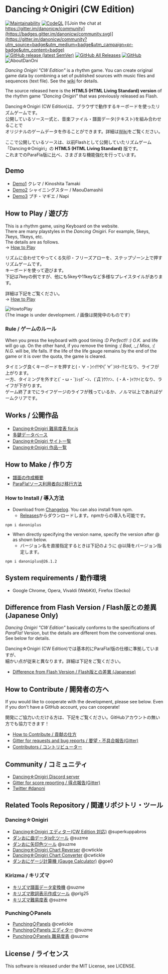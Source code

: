 # Dancing☆Onigiri (CW Edition)

[![Maintainability](https://api.codeclimate.com/v1/badges/9558f21e17a47a4dc987/maintainability)](https://codeclimate.com/github/cwtickle/danoniplus/maintainability)
[![CodeQL](https://github.com/cwtickle/danoniplus/workflows/CodeQL/badge.svg)](https://github.com/cwtickle/danoniplus/actions?query=workflow%3ACodeQL)
[![Join the chat at https://gitter.im/danonicw/community](https://badges.gitter.im/danonicw/community.svg)](https://gitter.im/danonicw/community?utm_source=badge&utm_medium=badge&utm_campaign=pr-badge&utm_content=badge)  
[![GitHub release (latest SemVer)](https://img.shields.io/github/v/release/cwtickle/danoniplus?sort=semver)](https://github.com/cwtickle/danoniplus/security/policy)
[![GitHub All Releases](https://img.shields.io/github/downloads/cwtickle/danoniplus/total?color=%23ff3399&label=downloads%20%28recently%29)](https://github.com/cwtickle/danoniplus/releases)
[![GitHub](https://img.shields.io/github/license/cwtickle/danoniplus)](https://github.com/cwtickle/danoniplus/blob/develop/LICENSE)  
![AboutDanOni](http://cw7.sakura.ne.jp/danoni/wiki/danonitop.png)
 
*Dancing Onigiri "CW Edition"* is a rhythm game. 
You can create original game data by combining a set of published sources with music files and sequences (text file). See the [wiki](https://github.com/cwtickle/danoniplus-docs/wiki) for details.

The source released here is the **HTML5 (HTML Living Standard) version** of the rhythm game *"Dancing Onigiri"* that was previously released as Flash.

Dancing☆Onigiri (CW Edition)は、ブラウザで動作するキーボードを使ったリズムゲームです。  
公開しているソース一式と、音楽ファイル・譜面データ(テキスト)を組み合わせることで  
オリジナルのゲームデータを作ることができます。詳細は[Wiki](https://github.com/cwtickle/danoniplus/wiki)をご覧ください。 

ここで公開しているソースは、以前Flashとして公開していたリズムゲーム  
「Dancing☆Onigiri」の **HTML5 (HTML Living Standard)** 版です。  
これまでのParaFla版に比べ、さまざまな機能強化を行っています。  

## Demo
- [Demo1](https://cw7.sakura.ne.jp/danoni/2013/0237_Cllema.html) クレマ / Kinoshita Tamaki  
- [Demo2](https://cw7.sakura.ne.jp/danoni/2017/0305_ShiningStar.html) シャイニングスター / MaouDamashii 
- [Demo3](https://cw7.sakura.ne.jp/danoni/2018/0315_PetitMagie.html) プチ・マギエ / Napi  

## How to Play / 遊び方
This is a rhythm game, using Keyboard on the website.   
There are many playstyles in the *Dancing Onigiri*. For example, 5keys, 7keys, 11keys, etc.  
The details are as follows.  
-> [How to Play](https://github.com/cwtickle/danoniplus-docs/wiki/AboutGameSystem)

リズムに合わせてやってくる矢印・フリーズアローを、ステップゾーン上で押すリズムゲームです。  
キーボードを使って遊びます。  
下記は7keyの例ですが、他にも5keyや11keyなど多様なプレイスタイルがあります。  

詳細は下記をご覧ください。  
-> [How to Play](https://github.com/cwtickle/danoniplus/wiki/AboutGameSystem)

![HowtoPlay](http://cw7.sakura.ne.jp/danoni/wiki/howtoplay1.png)  
(The image is under development. / 画像は開発中のものです）

### Rule / ゲームのルール
When you press the keyboard with good timing *:D Perfect!!* *:) O.K.* and life will go up.
On the other hand, if you remove the timing *:( Bad*, *:_( Miss*, *:( N.G.* will be, life falls.
If the life of the life gauge remains by the end of the game or it is over the quota, the game is cleared.

タイミング良くキーボードを押すと(・∀・)ｲｲ!!や(ﾟ∀ﾟ)ｷﾀｰ!!となり、ライフが上がります。  
一方、タイミングを外すと(´・ω・\`)ｼｮﾎﾞｰﾝ、(\`Д´)ｳﾜｧﾝ、(・A・)ｲｸﾅｲとなり、ライフが下がります。  
ゲーム終了までにライフゲージのライフが残っているか、ノルマ以上であればゲームクリアです。  

## Works / 公開作品
- [Dancing☆Onigiri 難易度表 for.js](http://dodl4.g3.xrea.com/) 
- [多鍵データベース](http://apoi108.sakura.ne.jp/danoni/ta/index.php)
- [Dancing☆Onigiri サイト一覧](https://cw7.sakura.ne.jp/danonidb/)  
- [Dancing☆Onigiri 作品一覧](https://cw7.sakura.ne.jp/lst/)  

## How to Make / 作り方
- [譜面の作成概要](https://github.com/cwtickle/danoniplus/wiki/HowToMake)
- [ParaFla!ソース利用者向け移行方法](https://github.com/cwtickle/danoniplus/wiki/forParaFlaUser)

### How to Install / 導入方法
- Download from [Changelog](https://github.com/cwtickle/danoniplus-docs/wiki/Changelog-latest). You can also install from npm.
    - [Releases](https://github.com/cwtickle/danoniplus/releases)からダウンロードします。npmからの導入も可能です。
```
npm i danoniplus
```
- When directly specifying the version name, specify the version after @ as shown below.
    - バージョン名を直接指定するときは下記のように @以降をバージョン指定します。
```
npm i danoniplus@26.1.2
```

## System requirements / 動作環境
- Google Chrome, Opera, Vivaldi (WebKit), Firefox (Gecko) 

## Difference from Flash Version / Flash版との差異 (Japanese Only)
*Dancing Onigiri "CW Edition"* basically conforms to the specifications of *ParaFla!* Version, but the details are different from the conventional ones. See below for details.

Dancing☆Onigiri (CW Edition)では基本的にParaFla!版の仕様に準拠していますが、  
細かい点が従来と異なります。詳細は下記をご覧ください。  
- [Difference from Flash Version / Flash版との差異 (Japanese)](https://github.com/cwtickle/danoniplus/wiki/DifferenceFromFlashVer)  

## How to Contribute / 開発者の方へ  
If you would like to cooperate with the development, please see below. Even if you don't have a GitHub account, you can cooperate!

開発にご協力いただける方は、下記をご覧ください。GitHubアカウントの無い方でも協力できます！  
- [How to Contribute / 貢献の仕方](https://github.com/cwtickle/danoniplus/blob/develop/.github/CONTRIBUTING.md)   
- [Gitter for requests and bug reports / 要望・不具合報告(Gitter)](https://gitter.im/danonicw/community)
- [Contributors / コントリビューター](https://github.com/cwtickle/danoniplus/blob/develop/CONTRIBUTORS.md)

## Community / コミュニティ
- [Dancing☆Onigiri Discord server](https://discord.gg/TegbHFY7zg)
- [Gitter for score reporting / 得点報告(Gitter)](https://gitter.im/danonicw/freeboard)
- [Twitter #danoni](https://twitter.com/search?q=%23danoni&src=typed_query&f=live)

## Related Tools Repository / 関連リポジトリ・ツール
### Dancing☆Onigiri
- [Dancing☆Onigiri エディター(CW Edition 対応)](https://github.com/superkuppabros/danoni-editor) @superkuppabros
- [ダンおに曲データjs化ツール](https://github.com/suzme/danoni-base64) @suzme
- [ダンおに矢印色ツール](https://github.com/suzme/danoni-colorpicker) @suzme
- [Dancing☆Onigiri Chart Reverser](https://github.com/cwtickle/danoniplus-reverser) @cwtickle
- [Dancing☆Onigiri Chart Converter](https://github.com/cwtickle/danoniplus-converter) @cwtickle
- [ダンおにゲージ計算機 (Gauge Calculator)](http://www.omission0.com/other/gauge_calculator/) @goe0

### Kirizma / キリズマ
- [キリズマ譜面データ変換機](https://github.com/suzme/kirizma-converter) @suzme
- [キリズマ歌詞表示作成ツール](https://github.com/prlg25/kirizma_lyric) @prlg25
- [キリズマ難易度表](https://github.com/suzme/kirizma) @suzme

### Punching◇Panels
- [Punching◇Panels](https://github.com/cwtickle/punching-panels) @cwtickle
- [Punching◇Panels エディター](https://github.com/suzme/punpane-editor) @suzme
- [Punching◇Panels 難易度表](https://github.com/suzme/punpane) @suzme

## License / ライセンス
This software is released under the MIT License, see LICENSE.  
